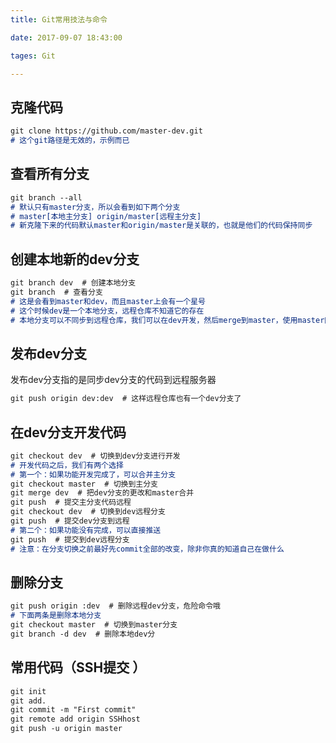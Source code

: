 ```yaml
---
title: Git常用技法与命令

date: 2017-09-07 18:43:00

tages: Git

---
```


## 克隆代码

```markdown
git clone https://github.com/master-dev.git  
# 这个git路径是无效的，示例而已
```

## 查看所有分支

```markdown
git branch --all  
# 默认只有master分支，所以会看到如下两个分支
# master[本地主分支] origin/master[远程主分支]
# 新克隆下来的代码默认master和origin/master是关联的，也就是他们的代码保持同步
```

## 创建本地新的dev分支

```markdown
git branch dev  # 创建本地分支
git branch  # 查看分支
# 这是会看到master和dev，而且master上会有一个星号
# 这个时候dev是一个本地分支，远程仓库不知道它的存在
# 本地分支可以不同步到远程仓库，我们可以在dev开发，然后merge到master，使用master同步代码，当然也可以同步
```

## 发布dev分支

发布dev分支指的是同步dev分支的代码到远程服务器

```markdown
git push origin dev:dev  # 这样远程仓库也有一个dev分支了
```

## 在dev分支开发代码

```markdown
git checkout dev  # 切换到dev分支进行开发
# 开发代码之后，我们有两个选择
# 第一个：如果功能开发完成了，可以合并主分支
git checkout master  # 切换到主分支
git merge dev  # 把dev分支的更改和master合并
git push  # 提交主分支代码远程
git checkout dev  # 切换到dev远程分支
git push  # 提交dev分支到远程
# 第二个：如果功能没有完成，可以直接推送
git push  # 提交到dev远程分支
# 注意：在分支切换之前最好先commit全部的改变，除非你真的知道自己在做什么
```

## 删除分支

```markdown
git push origin :dev  # 删除远程dev分支，危险命令哦
# 下面两条是删除本地分支
git checkout master  # 切换到master分支
git branch -d dev  # 删除本地dev分
```

## 常用代码（SSH提交 ）

```markdown
git init
git add.
git commit -m "First commit"
git remote add origin SSHhost
git push -u origin master
```

